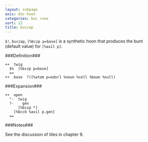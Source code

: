 ```yaml
---
layout: subpage
axis: doc-hoon
categories: buc rune
sort: 12
title: buczap
---
```




`$!`, `buczap`, `[%bczp p=base]` is a synthetic hoon that
produces the bunt (default value) for `[%axil p]`.

###Definition###

    ++  twig  
      $%  [%bczp p=base]
      ==
    ++  base  ?([%atom p=odor] %noun %cell %bean %null)

###Expansion###
    
    ++  open
      ^-  twig
      ?-    gen
          [%bczp *]
        [%bccb %axil p.gen]
      ==

###Notes###

See the discussion of tiles in chapter 9.
